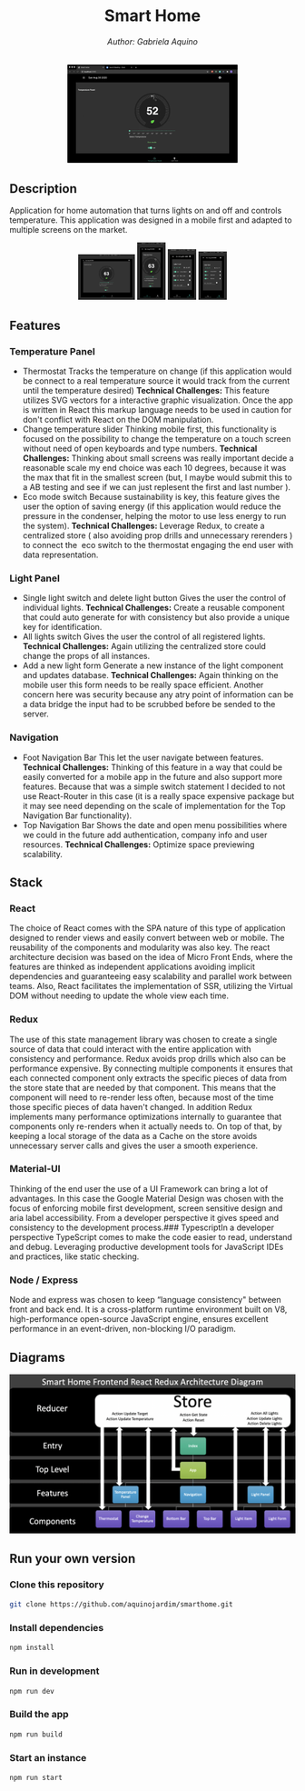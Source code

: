 <h1 align="center">Smart Home</h1>
<h6 align="center">Author: Gabriela Aquino</h6>

<p align="center">
  <img src ="./src/client/assets/smartHomeDemo.gif" width="300"/>
</p>

## Description
Application for home automation that turns lights on and off and controls temperature. This application was designed in a mobile first and adapted to multiple screens on the market.

<p align="center">
  <img src ="./src/client/assets/smartHomeIPad.png" width="100"/>
  <img src ="./src/client/assets/smartHomeIPhoneX.png" width="50"/>
  <img src ="./src/client/assets/smartHomeIPhone5.png" width="50"/>
  <img src ="./src/client/assets/smartHomeIGalaxy.png" width="50"/>
</p>



## Features
### Temperature Panel
- Thermostat
Tracks the temperature on change (if this application would be connect to a real temperature source it would track from the current until the temperature desired)
**Technical Challenges:** This feature utilizes SVG vectors for a interactive graphic visualization. Once the app is written in React this markup language needs to be used in caution for don't conflict with React on the DOM manipulation. 
- Change temperature slider
Thinking mobile first, this functionality is focused on the possibility to change the temperature on a touch screen without need of open keyboards and type numbers.
**Technical Challenges:** Thinking about small screens was really important decide a reasonable scale my end choice was each 10 degrees, because it was the max that fit in the smallest screen (but, I maybe would submit this to a AB testing and see if we can just replesent the first and last number ). 
- Eco mode switch 
Because sustainability is key, this feature gives the user the option of saving energy (if this application would reduce the pressure in the condenser, helping the motor to use less energy to run the system).
**Technical Challenges:** Leverage Redux, to create a centralized store ( also avoiding prop drills and unnecessary rerenders ) to connect the  eco switch to the thermostat engaging the end user with data representation.

### Light Panel
- Single light switch and delete light button
Gives the user the control of individual lights.
**Technical Challenges:** Create a reusable component that could auto generate for with consistency but also provide a unique key for identification. 
- All lights switch
Gives the user the control of all registered lights.
**Technical Challenges:** Again utilizing the centralized store could change the props of all instances.
- Add a new light form
Generate a new instance of the light component and updates database.
**Technical Challenges:** Again thinking on the mobile user this form needs to be really space efficient. Another concern here was security because any atry point of information can be a data bridge the input had to be scrubbed before be sended to the server. 

### Navigation
- Foot Navigation Bar
This let the user navigate between features. 
**Technical Challenges:** Thinking of this feature in a way that could be easily converted for a mobile app in the future and also support more features. Because that was a simple switch statement I decided to not use React-Router in this case (it is a really space expensive package but it may see need depending on the scale of implementation for the Top Navigation Bar functionality). 
- Top Navigation Bar
Shows the date and open menu possibilities where we could in the future add authentication, company info and user resources. 
**Technical Challenges:** Optimize space previewing scalability.



## Stack
### React
The choice of React comes with the SPA nature of this type of application designed to render views and easily convert between web or mobile. The reusability of the components and modularity was also key. The react architecture decision was based on the idea of Micro Front Ends, where the features are thinked as independent applications avoiding implicit dependencies and guaranteeing easy scalability and parallel work between teams. Also, React facilitates the implementation of SSR, utilizing the Virtual DOM without needing to update the whole view each time.

### Redux
The use of this state management library was chosen to create a single source of data that could interact with the entire application with consistency and performance. Redux avoids prop drills which also can be performance expensive. By connecting multiple components it ensures that each connected component only extracts the specific pieces of data from the store state that are needed by that component. This means that the component will need to re-render less often, because most of the time those specific pieces of data haven't changed. In addition Redux implements many performance optimizations internally to guarantee that components only re-renders when it actually needs to. On top of that, by keeping a local storage of the data as a Cache on the store avoids unnecessary server calls and gives the user a smooth experience.

### Material-UI
Thinking of the end user the use of a UI Framework can bring a lot of advantages. In this case the Google Material Design was chosen with the focus of enforcing mobile first development, screen sensitive design and aria label accessibility. From a developer perspective it gives speed and consistency to the development process.### TypescriptIn a developer perspective TypeScript comes to make the code easier to read, understand and debug. Leveraging productive development tools for JavaScript IDEs and practices, like static checking.

### Node / Express
Node and express was chosen to keep “language consistency" between front and back end. It is a cross-platform runtime environment built on V8, high-performance open-source JavaScript engine, ensures excellent performance in an event-driven, non-blocking I/O paradigm.



## Diagrams
![Diagram](./src/client/assets/ArchitectureDiagram.png)



## Run your own version
### Clone this repository
```bash
git clone https://github.com/aquinojardim/smarthome.git
```

### Install dependencies
```bash
npm install
```

### Run in development 
```bash
npm run dev
```

### Build the app
```bash
npm run build
```

### Start an instance
```bash
npm run start
```